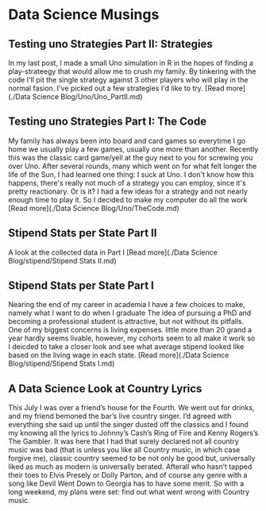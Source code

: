 # Data Science Musings

## Testing uno Strategies Part II: Strategies
In my last post, I made a small Uno simulation in R in the hopes of finding a play-strateegy that would allow me to crush my family. By tinkering with the code I'll pit the single strategy against 3 other players who will play in the normal fasion. I've picked out a few strategies I'd like to try.
[Read more](./Data Science Blog/Uno/Uno_PartII.md)
## Testing uno Strategies Part I: The Code
My family has always been into board and card games so everytime I go home we usually play a few games, usually one more than another. Recently this was the classic card game/yell at the guy next to you for screwing you over Uno. After several rounds, many which went on for what felt longer the life of the Sun, I had learned one thing: I suck at Uno.
I don't know how this happens, there's really not much of a strategy you can employ, since it's pretty reactionary. Or is it? I had a few ideas for a strategy and not nearly enough time to play it. So I decided to make my computer do all the work
[Read more](./Data Science Blog/Uno/TheCode.md)
## Stipend Stats per State Part II
A look at the collected data in Part I
[Read more](./Data Science Blog/stipend/Stipend Stats II.md)
## Stipend Stats per State Part I
Nearing the end of my career in academia I have a few choices to make, namely what I want to do when I graduate The idea of pursuing a PhD and becoming a professional student is attractive, but not without its pitfalls. One of my biggest concerns is living expenses. little more than 20 grand a year hardly seems livable, however, my cohorts seem to all make it work so I deicded to take a closer look and see what average stipend looked like based on the living wage in each state.
[Read more](./Data Science Blog/stipend/Stipend Stats I.md)
## A Data Science Look at Country Lyrics
This July I was over a friend’s house for the Fourth. We went out for drinks, and my friend bemoned the bar’s live country singer. I’d agreed with everything she said up until the singer dusted off the classics and I found my knowing all the lyrics to Johnny’s Cash’s Ring of Fire and Kenny Rogers’s The Gambler. It was here that I had that surely declared not all country music was bad (that is unless you like all Country music, in which case forgive me), classic country seemed to be not only be good but, universally liked as much as modern is universally berated. Afterall who hasn’t tapped their toes to Elvis Presely or Dolly Parton, and of course any genre with a song like Devil Went Down to Georgia has to have some merit. So with a long weekend, my plans were set: find out what went wrong with Country music.
